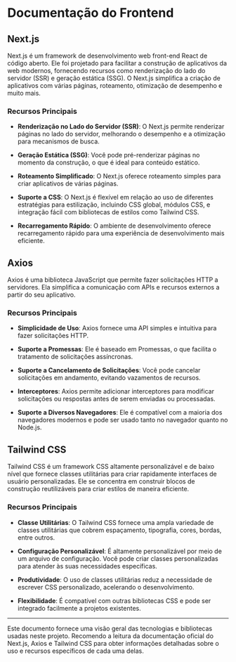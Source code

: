 # Documentação do Frontend

## Next.js

Next.js é um framework de desenvolvimento web front-end React de código aberto. Ele foi projetado para facilitar a construção de aplicativos da web modernos, fornecendo recursos como renderização do lado do servidor (SSR) e geração estática (SSG). O Next.js simplifica a criação de aplicativos com várias páginas, roteamento, otimização de desempenho e muito mais.

### Recursos Principais

- **Renderização no Lado do Servidor (SSR)**: O Next.js permite renderizar páginas no lado do servidor, melhorando o desempenho e a otimização para mecanismos de busca.

- **Geração Estática (SSG)**: Você pode pré-renderizar páginas no momento da construção, o que é ideal para conteúdo estático.

- **Roteamento Simplificado**: O Next.js oferece roteamento simples para criar aplicativos de várias páginas.

- **Suporte a CSS**: O Next.js é flexível em relação ao uso de diferentes estratégias para estilização, incluindo CSS global, módulos CSS, e integração fácil com bibliotecas de estilos como Tailwind CSS.

- **Recarregamento Rápido**: O ambiente de desenvolvimento oferece recarregamento rápido para uma experiência de desenvolvimento mais eficiente.

## Axios

Axios é uma biblioteca JavaScript que permite fazer solicitações HTTP a servidores. Ela simplifica a comunicação com APIs e recursos externos a partir do seu aplicativo.

### Recursos Principais

- **Simplicidade de Uso**: Axios fornece uma API simples e intuitiva para fazer solicitações HTTP.

- **Suporte a Promessas**: Ele é baseado em Promessas, o que facilita o tratamento de solicitações assíncronas.

- **Suporte a Cancelamento de Solicitações**: Você pode cancelar solicitações em andamento, evitando vazamentos de recursos.

- **Interceptores**: Axios permite adicionar interceptores para modificar solicitações ou respostas antes de serem enviadas ou processadas.

- **Suporte a Diversos Navegadores**: Ele é compatível com a maioria dos navegadores modernos e pode ser usado tanto no navegador quanto no Node.js.

## Tailwind CSS

Tailwind CSS é um framework CSS altamente personalizável e de baixo nível que fornece classes utilitárias para criar rapidamente interfaces de usuário personalizadas. Ele se concentra em construir blocos de construção reutilizáveis para criar estilos de maneira eficiente.

### Recursos Principais

- **Classe Utilitárias**: O Tailwind CSS fornece uma ampla variedade de classes utilitárias que cobrem espaçamento, tipografia, cores, bordas, entre outros.

- **Configuração Personalizável**: É altamente personalizável por meio de um arquivo de configuração. Você pode criar classes personalizadas para atender às suas necessidades específicas.

- **Produtividade**: O uso de classes utilitárias reduz a necessidade de escrever CSS personalizado, acelerando o desenvolvimento.

- **Flexibilidade**: É compatível com outras bibliotecas CSS e pode ser integrado facilmente a projetos existentes.

---

Este documento fornece uma visão geral das tecnologias e bibliotecas usadas neste projeto. Recomendo a leitura da documentação oficial do Next.js, Axios e Tailwind CSS para obter informações detalhadas sobre o uso e recursos específicos de cada uma delas.
